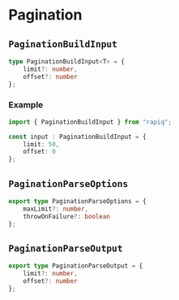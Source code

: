 # Pagination

## `PaginationBuildInput`

```typescript
type PaginationBuildInput<T> = {
    limit?: number,
    offset?: number
};
```

### Example

```typescript
import { PaginationBuildInput } from "rapiq";

const input : PaginationBuildInput = {
    limit: 50,
    offset: 0
};
```

## `PaginationParseOptions`
```typescript
export type PaginationParseOptions = {
    maxLimit?: number,
    throwOnFailure?: boolean
};
```

## `PaginationParseOutput`
```typescript
export type PaginationParseOutput = {
    limit?: number,
    offset?: number
};
```
